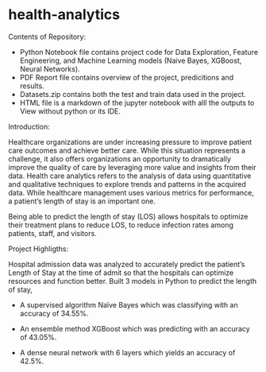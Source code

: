 # health-analytics

Contents of Repository:
- Python Notebook file contains project code for Data Exploration, Feature Engineering, and Machine Learning models (Naive Bayes, XGBoost, Neural Networks).
- PDF Report file contains overview of the project, predicitions and results.
- Datasets.zip contains both the test and train data used in the project.
- HTML file is a markdown of the jupyter notebook with alll the outputs to View without python or its IDE.

Introduction:

  Healthcare organizations are under increasing pressure to improve patient care outcomes and achieve better care. While this situation represents a challenge, it also offers organizations an opportunity to dramatically improve the quality of care by leveraging more value and insights from their data. Health care analytics refers to the analysis of data using quantitative and qualitative techniques to explore trends and patterns in the acquired data. While healthcare management uses various metrics for performance, a patient’s length of stay is an important one.

  Being able to predict the length of stay (LOS) allows hospitals to optimize their treatment plans to reduce LOS, to reduce infection rates among patients, staff, and visitors.

Project Highligths:

Hospital admission data was analyzed to accurately predict the patient’s Length of Stay at the time of admit so that the hospitals can optimize resources and function better. Built 3 models in Python to predict the length of stay,

-	A supervised algorithm Naïve Bayes which was classifying with an accuracy of 34.55%.

-	An ensemble method XGBoost which was predicting with an accuracy of 43.05%.

-	A dense neural network with 6 layers which yields an accuracy of 42.5%.

